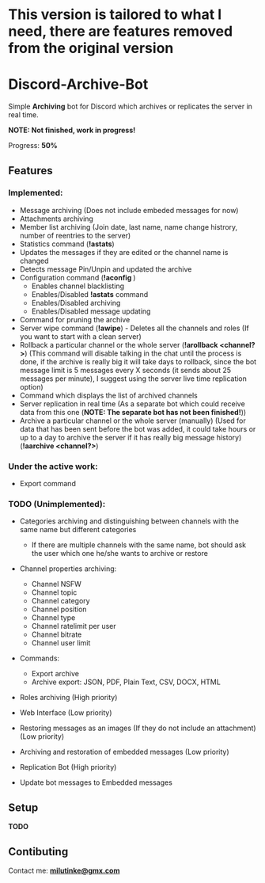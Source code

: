 # This version is tailored to what I need, there are features removed from the original version


# Discord-Archive-Bot

Simple **Archiving** bot for Discord which archives or replicates the server in real time.

**NOTE: Not finished, work in progress!**

Progress: **50%**

## Features

### Implemented:

- Message archiving (Does not include embeded messages for now)
- Attachments archiving
- Member list archiving (Join date, last name, name change histrory, number of reentries to the server)
- Statistics command (**!astats**)
- Updates the messages if they are edited or the channel name is changed
- Detects message Pin/Unpin and updated the archive
- Configuration command (**!aconfig <key> <value>**)
  - Enables channel blacklisting
  - Enables/Disabled **!astats** command
  - Enables/Disabled archiving
  - Enables/Disabled message updating
- Command for pruning the archive
- Server wipe command (**!awipe**) - Deletes all the channels and roles (If you want to start with a clean server)
- Rollback a particular channel or the whole server (**!arollback <channel?>**) (This command will disable talking in the chat until the process is done, if the archive is really big it will take days to rollback, since the bot message limit is 5 messages every X seconds (it sends about 25 messages per minute), I suggest using the server live time replication option)
- Command which displays the list of archived channels
- Server replication in real time (As a separate bot which could receive data from this one (**NOTE: The separate bot has not been finished!**))
- Archive a particular channel or the whole server (manually) (Used for data that has been sent before the bot was added, it could take hours or up to a day to archive the server if it has really big message history) (**!aarchive <channel?>**)

### Under the active work:

- Export command

### TODO (Unimplemented):

- Categories archiving and distinguishing between channels with the same name but different categories
  - If there are multiple channels with the same name, bot should ask the user which one he/she wants to archive or restore
  
- Channel properties archiving:
  - Channel NSFW
  - Channel topic
  - Channel category
  - Channel position
  - Channel type
  - Channel ratelimit per user
  - Channel bitrate
  - Channel user limit
  
- Commands:
  - Export archive
  - Archive export: JSON, PDF, Plain Text, CSV, DOCX, HTML
  
- Roles archiving (High priority)
- Web Interface (Low priority)
- Restoring messages as an images (If they do not include an attachment) (Low priority)
- Archiving and restoration of embedded messages (Low priority)
- Replication Bot (High priority)
- Update bot messages to Embedded messages

## Setup

**TODO**

## Contibuting

Contact me: **milutinke@gmx.com**
